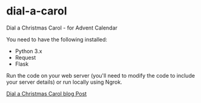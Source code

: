 # dial-a-carol
Dial a Christmas Carol - for Advent Calendar

You need to have the following installed:

* Python 3.x
* Request
* Flask

Run the code on your web server (you'll need to modify the code to include your server details) or run locally using Ngrok.

[Dial a Christmas Carol blog Post](https://www.nexmo.com/blog/2018/11/29/dial-a-christmas-carol-with-nexmo-and-python-dr/)
